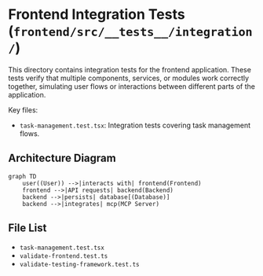 # Frontend Integration Tests (`frontend/src/__tests__/integration/`)

This directory contains integration tests for the frontend application. These tests verify that multiple components, services, or modules work correctly together, simulating user flows or interactions between different parts of the application.

Key files:

*   `task-management.test.tsx`: Integration tests covering task management flows.

## Architecture Diagram
```mermaid
graph TD
    user((User)) -->|interacts with| frontend(Frontend)
    frontend -->|API requests| backend(Backend)
    backend -->|persists| database[(Database)]
    backend -->|integrates| mcp(MCP Server)
```

<!-- File List Start -->
## File List

- `task-management.test.tsx`
- `validate-frontend.test.ts`
- `validate-testing-framework.test.ts`

<!-- File List End -->
